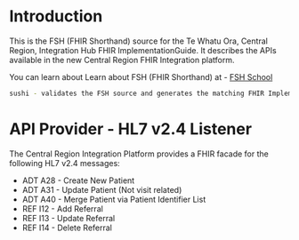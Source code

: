 # Introduction 
This is the FSH (FHIR Shorthand) source for the Te Whatu Ora, Central Region, Integration Hub FHIR ImplementationGuide.
It describes the APIs available in the new Central Region FHIR Integration platform. 

You can learn about Learn about FSH (FHIR Shorthand) at - [FSH School](https://fshschool.org/)

```bash
sushi - validates the FSH source and generates the matching FHIR ImplementationGuide
```

# API Provider - HL7 v2.4 Listener
The Central Region Integration Platform provides a FHIR facade for the following HL7 v2.4 messages:
* ADT A28 - Create New Patient
* ADT A31 - Update Patient (Not visit related)
* ADT A40 - Merge Patient via Patient Identifier List
* REF I12 - Add Referral
* REF I13 - Update Referral
* REF I14 - Delete Referral


